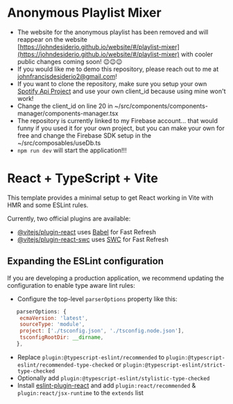 # Anonymous Playlist Mixer
- The website for the anonymous playlist has been removed and will reappear on the website [https://johndesiderio.github.io/website/#/playlist-mixer](https://johndesiderio.github.io/website/#/playlist-mixer) with cooler public changes coming soon! 😉😉😉
- If you would like me to demo this repository, please reach out to me at johnfrancisdesiderio2@gmail.com!
- If you want to clone the repository, make sure you setup your own [Spotify Api Project](https://developer.spotify.com/dashboard) and use your own client_id because using mine won't work!
- Change the client_id on line 20 in ~/src/components/components-manager/components-manager.tsx
- The repository is currently linked to my Firebase account... that would funny if you used it for your own project, but you can make your own for free and change the Firebase SDK setup in the ~/src/composables/useDb.ts
- ```npm run dev``` will start the application!!!

# React + TypeScript + Vite

This template provides a minimal setup to get React working in Vite with HMR and some ESLint rules.

Currently, two official plugins are available:

- [@vitejs/plugin-react](https://github.com/vitejs/vite-plugin-react/blob/main/packages/plugin-react/README.md) uses [Babel](https://babeljs.io/) for Fast Refresh
- [@vitejs/plugin-react-swc](https://github.com/vitejs/vite-plugin-react-swc) uses [SWC](https://swc.rs/) for Fast Refresh

## Expanding the ESLint configuration

If you are developing a production application, we recommend updating the configuration to enable type aware lint rules:

- Configure the top-level `parserOptions` property like this:

```js
   parserOptions: {
    ecmaVersion: 'latest',
    sourceType: 'module',
    project: ['./tsconfig.json', './tsconfig.node.json'],
    tsconfigRootDir: __dirname,
   },
```

- Replace `plugin:@typescript-eslint/recommended` to `plugin:@typescript-eslint/recommended-type-checked` or `plugin:@typescript-eslint/strict-type-checked`
- Optionally add `plugin:@typescript-eslint/stylistic-type-checked`
- Install [eslint-plugin-react](https://github.com/jsx-eslint/eslint-plugin-react) and add `plugin:react/recommended` & `plugin:react/jsx-runtime` to the `extends` list

